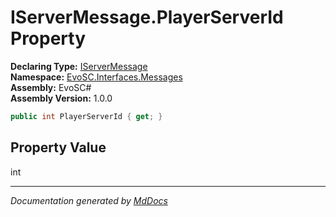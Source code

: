 ﻿<!--  
  <auto-generated>   
    The contents of this file were generated by a tool.  
    Changes to this file may be list if the file is regenerated  
  </auto-generated>   
-->

# IServerMessage.PlayerServerId Property

**Declaring Type:** [IServerMessage](../index.md)  
**Namespace:** [EvoSC.Interfaces.Messages](../../index.md)  
**Assembly:** EvoSC\#  
**Assembly Version:** 1.0.0

```csharp
public int PlayerServerId { get; }
```

## Property Value

int

___

*Documentation generated by [MdDocs](https://github.com/ap0llo/mddocs)*

